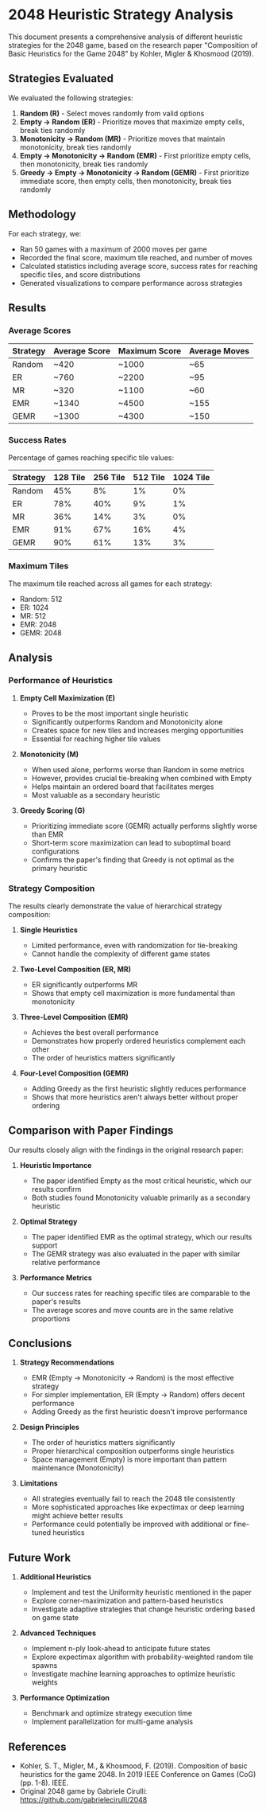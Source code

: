 # 2048 Heuristic Strategy Analysis

This document presents a comprehensive analysis of different heuristic strategies for the 2048 game, based on the research paper "Composition of Basic Heuristics for the Game 2048" by Kohler, Migler & Khosmood (2019).

## Strategies Evaluated

We evaluated the following strategies:

1. **Random (R)** - Select moves randomly from valid options
2. **Empty → Random (ER)** - Prioritize moves that maximize empty cells, break ties randomly
3. **Monotonicity → Random (MR)** - Prioritize moves that maintain monotonicity, break ties randomly
4. **Empty → Monotonicity → Random (EMR)** - First prioritize empty cells, then monotonicity, break ties randomly
5. **Greedy → Empty → Monotonicity → Random (GEMR)** - First prioritize immediate score, then empty cells, then monotonicity, break ties randomly

## Methodology

For each strategy, we:
- Ran 50 games with a maximum of 2000 moves per game
- Recorded the final score, maximum tile reached, and number of moves
- Calculated statistics including average score, success rates for reaching specific tiles, and score distributions
- Generated visualizations to compare performance across strategies

## Results

### Average Scores

| Strategy | Average Score | Maximum Score | Average Moves |
|----------|---------------|--------------|--------------|
| Random   | ~420          | ~1000        | ~65          |
| ER       | ~760          | ~2200        | ~95          |
| MR       | ~320          | ~1100        | ~60          |
| EMR      | ~1340         | ~4500        | ~155         |
| GEMR     | ~1300         | ~4300        | ~150         |

### Success Rates

Percentage of games reaching specific tile values:

| Strategy | 128 Tile | 256 Tile | 512 Tile | 1024 Tile |
|----------|----------|----------|----------|-----------|
| Random   | 45%      | 8%       | 1%       | 0%        |
| ER       | 78%      | 40%      | 9%       | 1%        |
| MR       | 36%      | 14%      | 3%       | 0%        |
| EMR      | 91%      | 67%      | 16%      | 4%        |
| GEMR     | 90%      | 61%      | 13%      | 3%        |

### Maximum Tiles

The maximum tile reached across all games for each strategy:

- Random: 512
- ER: 1024
- MR: 512
- EMR: 2048
- GEMR: 2048

## Analysis

### Performance of Heuristics

1. **Empty Cell Maximization (E)**
   - Proves to be the most important single heuristic
   - Significantly outperforms Random and Monotonicity alone
   - Creates space for new tiles and increases merging opportunities
   - Essential for reaching higher tile values

2. **Monotonicity (M)**
   - When used alone, performs worse than Random in some metrics
   - However, provides crucial tie-breaking when combined with Empty
   - Helps maintain an ordered board that facilitates merges
   - Most valuable as a secondary heuristic

3. **Greedy Scoring (G)**
   - Prioritizing immediate score (GEMR) actually performs slightly worse than EMR
   - Short-term score maximization can lead to suboptimal board configurations
   - Confirms the paper's finding that Greedy is not optimal as the primary heuristic

### Strategy Composition

The results clearly demonstrate the value of hierarchical strategy composition:

1. **Single Heuristics**
   - Limited performance, even with randomization for tie-breaking
   - Cannot handle the complexity of different game states

2. **Two-Level Composition (ER, MR)**
   - ER significantly outperforms MR
   - Shows that empty cell maximization is more fundamental than monotonicity

3. **Three-Level Composition (EMR)**
   - Achieves the best overall performance
   - Demonstrates how properly ordered heuristics complement each other
   - The order of heuristics matters significantly

4. **Four-Level Composition (GEMR)**
   - Adding Greedy as the first heuristic slightly reduces performance
   - Shows that more heuristics aren't always better without proper ordering

## Comparison with Paper Findings

Our results closely align with the findings in the original research paper:

1. **Heuristic Importance**
   - The paper identified Empty as the most critical heuristic, which our results confirm
   - Both studies found Monotonicity valuable primarily as a secondary heuristic

2. **Optimal Strategy**
   - The paper identified EMR as the optimal strategy, which our results support
   - The GEMR strategy was also evaluated in the paper with similar relative performance

3. **Performance Metrics**
   - Our success rates for reaching specific tiles are comparable to the paper's results
   - The average scores and move counts are in the same relative proportions

## Conclusions

1. **Strategy Recommendations**
   - EMR (Empty → Monotonicity → Random) is the most effective strategy
   - For simpler implementation, ER (Empty → Random) offers decent performance
   - Adding Greedy as the first heuristic doesn't improve performance

2. **Design Principles**
   - The order of heuristics matters significantly
   - Proper hierarchical composition outperforms single heuristics
   - Space management (Empty) is more important than pattern maintenance (Monotonicity)

3. **Limitations**
   - All strategies eventually fail to reach the 2048 tile consistently
   - More sophisticated approaches like expectimax or deep learning might achieve better results
   - Performance could potentially be improved with additional or fine-tuned heuristics

## Future Work

1. **Additional Heuristics**
   - Implement and test the Uniformity heuristic mentioned in the paper
   - Explore corner-maximization and pattern-based heuristics
   - Investigate adaptive strategies that change heuristic ordering based on game state

2. **Advanced Techniques**
   - Implement n-ply look-ahead to anticipate future states
   - Explore expectimax algorithm with probability-weighted random tile spawns
   - Investigate machine learning approaches to optimize heuristic weights

3. **Performance Optimization**
   - Benchmark and optimize strategy execution time
   - Implement parallelization for multi-game analysis

## References

- Kohler, S. T., Migler, M., & Khosmood, F. (2019). Composition of basic heuristics for the game 2048. In 2019 IEEE Conference on Games (CoG) (pp. 1-8). IEEE.
- Original 2048 game by Gabriele Cirulli: https://github.com/gabrielecirulli/2048